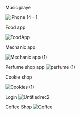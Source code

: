 
Music playe

![iPhone 14 - 1](https://github.com/shirinvn/FigmaUi/assets/62846862/00cb1859-10ba-44da-9511-b9ad33f4da6c)


Food app


![FoodApp](https://github.com/shirinvn/FigmaUi/assets/62846862/cb71b899-8a40-468c-abca-e5b8881a31a2)



Mechanic app

![Mechanic app (1)](https://github.com/shirinvn/FigmaUi/assets/62846862/1fc8bb6e-67bd-4539-ad0e-3c8d756cda59)



Perfume shop app
![perfume (1)](https://github.com/shirinvn/FigmaUi/assets/62846862/4725df6f-38d0-42e8-95f8-f7aec00ffbf8)

Cookie shop

![Cookies (1)](https://github.com/shirinvn/FigmaUi/assets/62846862/b875870e-fcab-4781-b682-537fedd5457f)



Login
![Untitledrec2](https://github.com/shirinvn/FigmaUi/assets/62846862/50eadcf7-5bef-4fd5-8a67-3d76a7fa747e)

Coffee Shop
![Coffee](https://github.com/shirinvn/FigmaUi/assets/62846862/85377baa-b1bc-40fb-adcb-585e49b4c7fe)
